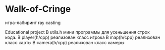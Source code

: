 # Walk-of-Cringe
игра-лабиринт ray casting

Educational project
В utils.h мини программы для усеньшения строк кода.
В player(h/cpp) реализован класс игрока
В map(h/cpp) реализован класс карты
В camera(h/cpp) реализован класс камеры